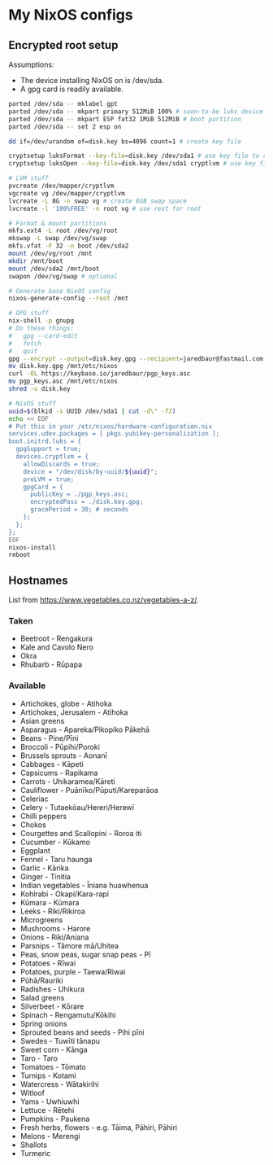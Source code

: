 # My NixOS configs

## Encrypted root setup

Assumptions:

- The device installing NixOS on is /dev/sda.
- A gpg card is readily available.

```bash
parted /dev/sda -- mklabel gpt
parted /dev/sda -- mkpart primary 512MiB 100% # soon-to-be luks device
parted /dev/sda -- mkpart ESP fat32 1MiB 512MiB # boot partition
parted /dev/sda -- set 2 esp on

dd if=/dev/urandom of=disk.key bs=4096 count=1 # create key file

cryptsetup luksFormat --key-file=disk.key /dev/sda1 # use key file to create luks device
cryptsetup luksOpen --key-file=disk.key /dev/sda1 cryptlvm # use key file to open luks device

# LVM stuff
pvcreate /dev/mapper/cryptlvm
vgcreate vg /dev/mapper/cryptlvm
lvcreate -L 8G -n swap vg # create 8GB swap space
lvcreate -l '100%FREE' -n root vg # use rest for root

# Format & mount partitions
mkfs.ext4 -L root /dev/vg/root
mkswap -L swap /dev/vg/swap
mkfs.vfat -F 32 -n boot /dev/sda2
mount /dev/vg/root /mnt
mkdir /mnt/boot
mount /dev/sda2 /mnt/boot
swapon /dev/vg/swap # optional

# Generate base NixOS config
nixos-generate-config --root /mnt

# GPG stuff
nix-shell -p gnupg
# Do these things:
#   gpg --card-edit
#   fetch
#   quit
gpg --encrypt --output=disk.key.gpg --recipient=jaredbaur@fastmail.com disk.key # encrypt key file
mv disk.key.gpg /mnt/etc/nixos
curl -OL https://keybase.io/jaredbaur/pgp_keys.asc
mv pgp_keys.asc /mnt/etc/nixos
shred -u disk.key

# NixOS stuff
uuid=$(blkid -s UUID /dev/sda1 | cut -d\" -f2)
echo << EOF
# Put this in your /etc/nixos/hardware-configuration.nix
services.udev.packages = [ pkgs.yubikey-personalization ];
boot.initrd.luks = {
  gpgSupport = true;
  devices.cryptlvm = {
    allowDiscards = true;
    device = "/dev/disk/by-uuid/${uuid}";
    preLVM = true;
    gpgCard = {
      publicKey = ./pgp_keys.asc;
      encryptedPass = ./disk.key.gpg;
      gracePeriod = 30; # seconds
    };
  };
};
EOF
nixos-install
reboot
```

## Hostnames

List from https://www.vegetables.co.nz/vegetables-a-z/.

### Taken

- Beetroot - Rengakura
- Kale and Cavolo Nero
- Okra
- Rhubarb - Rūpapa

### Available

- Artichokes, globe - Atihoka
- Artichokes, Jerusalem - Atihoka
- Asian greens
- Asparagus - Apareka/Pikopiko Pākehā
- Beans - Pine/Pīni
- Broccoli - Pūpihi/Poroki
- Brussels sprouts - Aonanī
- Cabbages - Kāpeti
- Capsicums - Rapikama
- Carrots - Uhikaramea/Kāreti
- Cauliflower - Puānīko/Pūputi/Kareparāoa
- Celeriac
- Celery - Tutaekōau/Hereri/Herewī
- Chilli peppers
- Chokos
- Courgettes and Scallopini - Roroa iti
- Cucumber - Kūkamo
- Eggplant
- Fennel - Taru haunga
- Garlic - Kārika
- Ginger - Tinitia
- Indian vegetables - Īniana huawhenua
- Kohlrabi - Okapi/Kara-rapi
- Kūmara - Kūmara
- Leeks - Riki/Rikiroa
- Microgreens
- Mushrooms - Harore
- Onions - Riki/Aniana
- Parsnips - Tāmore mā/Uhitea
- Peas, snow peas, sugar snap peas - Pī
- Potatoes - Rīwai
- Potatoes, purple - Taewa/Riwai
- Pūhā/Rauriki
- Radishes - Uhikura
- Salad greens
- Silverbeet - Kōrare
- Spinach - Rengamutu/Kōkihi
- Spring onions
- Sprouted beans and seeds - Pihi pīni
- Swedes - Tuwīti tānapu
- Sweet corn - Kānga
- Taro - Taro
- Tomatoes - Tōmato
- Turnips - Kotami
- Watercress - Wātakirihi
- Witloof
- Yams - Uwhiuwhi
- Lettuce - Rētehi
- Pumpkins - Paukena
- Fresh herbs, flowers - e.g. Tāima, Pāhiri, Pāhiri
- Melons - Merengi 
- Shallots
- Turmeric
